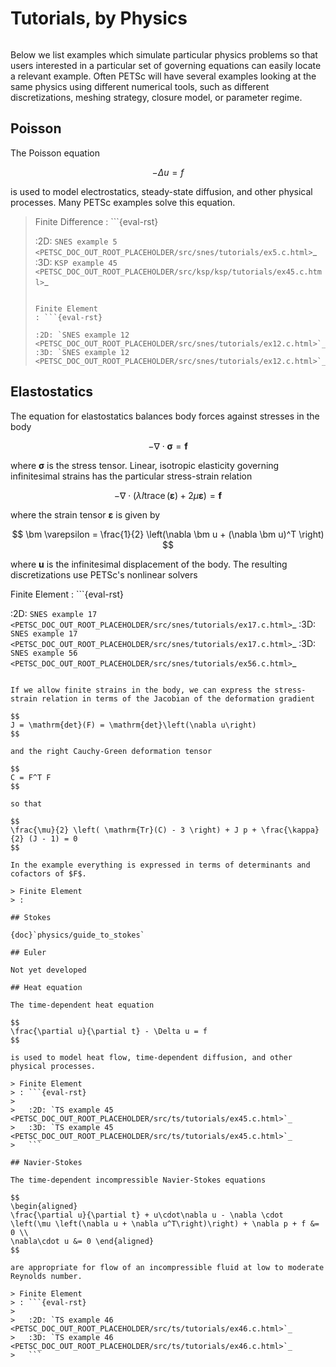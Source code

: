 # Tutorials, by Physics

```{highlight} none
```

Below we list examples which simulate particular physics problems so that users interested in a particular set of governing equations can easily locate a relevant example. Often PETSc will have several examples looking at the same physics using different numerical tools, such as different discretizations, meshing strategy, closure model, or parameter regime.

## Poisson

The Poisson equation

$$
-\Delta u = f
$$

is used to model electrostatics, steady-state diffusion, and other physical processes. Many PETSc examples solve this equation.

> Finite Difference
> : ```{eval-rst}
>
>   :2D: `SNES example 5 <PETSC_DOC_OUT_ROOT_PLACEHOLDER/src/snes/tutorials/ex5.c.html>`_
>   :3D: `KSP example 45 <PETSC_DOC_OUT_ROOT_PLACEHOLDER/src/ksp/ksp/tutorials/ex45.c.html>`_
>   ```
>
> Finite Element
> : ```{eval-rst}
>
>   :2D: `SNES example 12 <PETSC_DOC_OUT_ROOT_PLACEHOLDER/src/snes/tutorials/ex12.c.html>`_
>   :3D: `SNES example 12 <PETSC_DOC_OUT_ROOT_PLACEHOLDER/src/snes/tutorials/ex12.c.html>`_
>   ```

## Elastostatics

The equation for elastostatics balances body forces against stresses in the body

$$
-\nabla\cdot \bm \sigma = \bm f
$$

where $\bm\sigma$ is the stress tensor. Linear, isotropic elasticity governing infinitesimal strains has the particular stress-strain relation

$$
-\nabla\cdot \left( \lambda I \operatorname{trace}(\bm\varepsilon) + 2\mu \bm\varepsilon \right) = \bm f
$$

where the strain tensor $\bm \varepsilon$ is given by

$$
\bm \varepsilon = \frac{1}{2} \left(\nabla \bm u + (\nabla \bm u)^T \right)
$$

where $\bm u$ is the infinitesimal displacement of the body. The resulting discretizations use PETSc's nonlinear solvers

Finite Element
: ```{eval-rst}

  :2D: `SNES example 17 <PETSC_DOC_OUT_ROOT_PLACEHOLDER/src/snes/tutorials/ex17.c.html>`_
  :3D: `SNES example 17 <PETSC_DOC_OUT_ROOT_PLACEHOLDER/src/snes/tutorials/ex17.c.html>`_
  :3D: `SNES example 56 <PETSC_DOC_OUT_ROOT_PLACEHOLDER/src/snes/tutorials/ex56.c.html>`_
  ```

If we allow finite strains in the body, we can express the stress-strain relation in terms of the Jacobian of the deformation gradient

$$
J = \mathrm{det}(F) = \mathrm{det}\left(\nabla u\right)
$$

and the right Cauchy-Green deformation tensor

$$
C = F^T F
$$

so that

$$
\frac{\mu}{2} \left( \mathrm{Tr}(C) - 3 \right) + J p + \frac{\kappa}{2} (J - 1) = 0
$$

In the example everything is expressed in terms of determinants and cofactors of $F$.

> Finite Element
> :

## Stokes

{doc}`physics/guide_to_stokes`

## Euler

Not yet developed

## Heat equation

The time-dependent heat equation

$$
\frac{\partial u}{\partial t} - \Delta u = f
$$

is used to model heat flow, time-dependent diffusion, and other physical processes.

> Finite Element
> : ```{eval-rst}
>
>   :2D: `TS example 45 <PETSC_DOC_OUT_ROOT_PLACEHOLDER/src/ts/tutorials/ex45.c.html>`_
>   :3D: `TS example 45 <PETSC_DOC_OUT_ROOT_PLACEHOLDER/src/ts/tutorials/ex45.c.html>`_
>   ```

## Navier-Stokes

The time-dependent incompressible Navier-Stokes equations

$$
\begin{aligned}
\frac{\partial u}{\partial t} + u\cdot\nabla u - \nabla \cdot \left(\mu \left(\nabla u + \nabla u^T\right)\right) + \nabla p + f &= 0 \\
\nabla\cdot u &= 0 \end{aligned}
$$

are appropriate for flow of an incompressible fluid at low to moderate Reynolds number.

> Finite Element
> : ```{eval-rst}
>
>   :2D: `TS example 46 <PETSC_DOC_OUT_ROOT_PLACEHOLDER/src/ts/tutorials/ex46.c.html>`_
>   :3D: `TS example 46 <PETSC_DOC_OUT_ROOT_PLACEHOLDER/src/ts/tutorials/ex46.c.html>`_
>   ```
